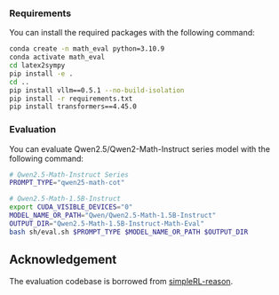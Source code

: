### Requirements
You can install the required packages with the following command:
```bash
conda create -n math_eval python=3.10.9
conda activate math_eval
cd latex2sympy
pip install -e .
cd ..
pip install vllm==0.5.1 --no-build-isolation
pip install -r requirements.txt 
pip install transformers==4.45.0
```

### Evaluation
You can evaluate Qwen2.5/Qwen2-Math-Instruct series model with the following command:
```bash
# Qwen2.5-Math-Instruct Series
PROMPT_TYPE="qwen25-math-cot"

# Qwen2.5-Math-1.5B-Instruct
export CUDA_VISIBLE_DEVICES="0"
MODEL_NAME_OR_PATH="Qwen/Qwen2.5-Math-1.5B-Instruct"
OUTPUT_DIR="Qwen2.5-Math-1.5B-Instruct-Math-Eval"
bash sh/eval.sh $PROMPT_TYPE $MODEL_NAME_OR_PATH $OUTPUT_DIR
```

## Acknowledgement
The evaluation codebase is borrowed from [simpleRL-reason](https://github.com/hkust-nlp/simpleRL-reason).

